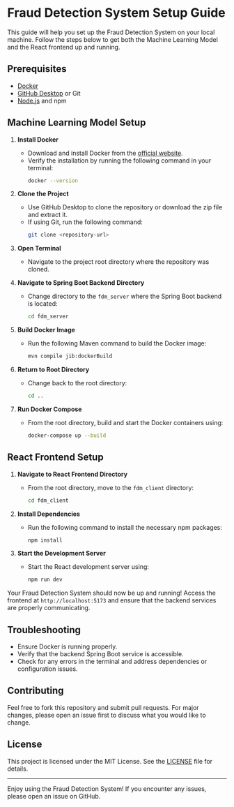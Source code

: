 # Fraud Detection System Setup Guide

This guide will help you set up the Fraud Detection System on your local machine. Follow the steps below to get both the Machine Learning Model and the React frontend up and running.

## Prerequisites

- [Docker](https://www.docker.com/get-started)
- [GitHub Desktop](https://desktop.github.com/) or Git
- [Node.js](https://nodejs.org/en/download/) and npm

## Machine Learning Model Setup

1. **Install Docker**
   - Download and install Docker from the [official website](https://www.docker.com/get-started).
   - Verify the installation by running the following command in your terminal:
     ```sh
     docker --version
     ```

2. **Clone the Project**
   - Use GitHub Desktop to clone the repository or download the zip file and extract it.
   - If using Git, run the following command:
     ```sh
     git clone <repository-url>
     ```

3. **Open Terminal**
   - Navigate to the project root directory where the repository was cloned.

4. **Navigate to Spring Boot Backend Directory**
   - Change directory to the `fdm_server` where the Spring Boot backend is located:
     ```sh
     cd fdm_server
     ```

5. **Build Docker Image**
   - Run the following Maven command to build the Docker image:
     ```sh
     mvn compile jib:dockerBuild
     ```

6. **Return to Root Directory**
   - Change back to the root directory:
     ```sh
     cd ..
     ```

7. **Run Docker Compose**
   - From the root directory, build and start the Docker containers using:
     ```sh
     docker-compose up --build
     ```

## React Frontend Setup

1. **Navigate to React Frontend Directory**
   - From the root directory, move to the `fdm_client` directory:
     ```sh
     cd fdm_client
     ```

2. **Install Dependencies**
   - Run the following command to install the necessary npm packages:
     ```sh
     npm install
     ```

3. **Start the Development Server**
   - Start the React development server using:
     ```sh
     npm run dev
     ```

Your Fraud Detection System should now be up and running! Access the frontend at `http://localhost:5173` and ensure that the backend services are properly communicating.

## Troubleshooting

- Ensure Docker is running properly.
- Verify that the backend Spring Boot service is accessible.
- Check for any errors in the terminal and address dependencies or configuration issues.

## Contributing

Feel free to fork this repository and submit pull requests. For major changes, please open an issue first to discuss what you would like to change.

## License

This project is licensed under the MIT License. See the [LICENSE](LICENSE) file for details.

---

Enjoy using the Fraud Detection System! If you encounter any issues, please open an issue on GitHub.


